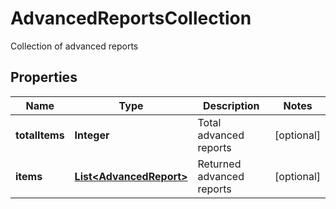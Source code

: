

# AdvancedReportsCollection

Collection of advanced reports

## Properties

| Name | Type | Description | Notes |
|------------ | ------------- | ------------- | -------------|
|**totalItems** | **Integer** | Total advanced reports |  [optional] |
|**items** | [**List&lt;AdvancedReport&gt;**](AdvancedReport.md) | Returned advanced reports |  [optional] |




